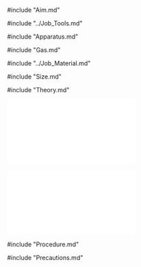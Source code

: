 #include "Aim.md"

#include "../Job_Tools.md"

#include "Apparatus.md"

#include "Gas.md"

#include "../Job_Material.md"

#include "Size.md"

#include "Theory.md"

![Self Core Pattern](../../Common/img_pdf/Wlj_2_3D.pdf "MIG Welding")

![Self Core Pattern](../../Common/img_pdf/Wlj_2_Dm.pdf "MIG Welding")

#include "Procedure.md"

#include "Precautions.md"

